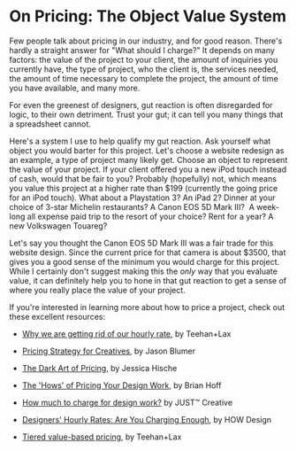 

# On Pricing: The Object Value System

Few people talk about pricing in our industry, and for good reason. There's hardly a straight answer for "What
should I charge?" It depends on many factors: the value of the project to your client, the amount of inquiries
you currently have, the type of project, who the client is, the services needed, the amount of time necessary
to complete the project, the amount of time you have available, and many more.

For even the greenest of designers, gut reaction is often disregarded for logic, to their own detriment. Trust
your gut; it can tell you many things that a spreadsheet cannot.

Here's a system I use to help qualify my gut reaction. Ask yourself what object you would barter for this
project. Let's choose a website redesign as an example, a type of project many likely get. Choose an object to
represent the value of your project. If your client offered you a new iPod touch instead of cash, would that
be fair to you? Probably (hopefully) not, which means you value this project at a higher rate than $199
(currently the going price for an iPod touch). What about a Playstation 3? An iPad 2? Dinner at your choice of
3-star Michelin restaurants? A Canon EOS 5D Mark III?  A week-long all expense paid trip to the
resort of your choice? Rent for a year? A new Volkswagen Touareg?

Let's say you thought the Canon EOS 5D Mark III was a fair trade for this website design. Since the current
price for that camera is about $3500, that gives you a good sense of the minimum you would charge for this
project. While I certainly don't suggest making this the *only* way that you evaluate value, it can
definitely help you to hone in that gut reaction to get a sense of where you really place the value of your
project.

If you're interested in learning more about how to price a project, check out these excellent resources:

 *  [Why we are getting rid of our hourly
rate](http://www.teehanlax.com/blog/why-we-are-getting-rid-of-our-hourly-rate/), by Teehan+Lax

 *  [Pricing Strategy for Creatives](http://www.alistapart.com/articles/pricing-strategy-for-creatives/), by
Jason Blumer

 *  [The Dark Art of
Pricing](http://www.jessicahische.is/obsessedwiththeinternet/andhelpingyougetpaid/the-dark-art-of-pricing), by
Jessica Hische

 *  [The 'Hows' of Pricing Your Design
Work](http://www.thedesigncubicle.com/2009/07/the-hows-of-pricing-your-design-work/), by Brian Hoff

 *  [How much to charge for design
work?](http://justcreative.com/2009/02/26/how-much-to-charge-for-design-work/) by JUST™ Creative

 *  [Designers' Hourly Rates: Are You Charging
Enough](http://www.howdesign.com/design-business/pricing/hourly-rates/), by HOW Design

 *  [Tiered value-based pricing](http://www.teehanlax.com/blog/tiered-value-based-pricing/), by
Teehan+Lax